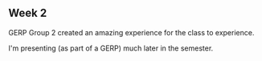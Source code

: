 ## Week 2

GERP Group 2 created an amazing experience for the class to experience.

I'm presenting (as part of a GERP) much later in the semester.
